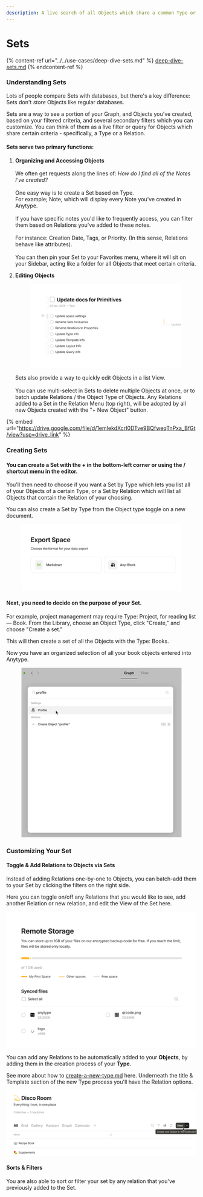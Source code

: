 ```yaml
---
description: A live search of all Objects which share a common Type or Relation
---
```


# Sets

{% content-ref url="../../use-cases/deep-dive-sets.md" %}
[deep-dive-sets.md](../../use-cases/deep-dive-sets.md)
{% endcontent-ref %}

### Understanding Sets

Lots of people compare Sets with databases, but there's a key difference: Sets don't _store_ Objects like regular databases.

Sets are a way to see a portion of your Graph, and Objects you've created, based on your filtered criteria, and several secondary filters which you can customize. You can think of them as a live filter or query for Objects which share certain criteria - specifically, a Type or a Relation.

#### Sets serve two primary functions:

1. **Organizing and Accessing Objects**\
   \
   We often get requests along the lines of: _How do I find all of the Notes I've created?_\
   \
   One easy way is to create a Set based on Type.\
   For example; Note, which will display every Note you've created in Anytype.\
   \
   If you have specific notes you'd like to frequently access, you can filter them based on Relations you've added to these notes.\
   \
   For instance: Creation Date, Tags, or Priority. (In this sense, Relations behave like attributes).\
   \
   You can then pin your Set to your Favorites menu, where it will sit on your Sidebar, acting like a folder for all Objects that meet certain criteria.
2.  **Editing Objects**

    <figure><img src="../../.gitbook/assets/image (68).png" alt=""><figcaption></figcaption></figure>

    Sets also provide a way to quickly edit Objects in a list View.\
    \
    You can use multi-select in Sets to delete multiple Objects at once, or to batch update Relations / the Object Type of Objects. Any Relations added to a Set in the Relation Menu (top right), will be adopted by all new Objects created with the "+ New Object" button.

{% embed url="https://drive.google.com/file/d/1emIekdXcrI0DTve9BQfweqTnPxa_BfGt/view?usp=drive_link" %}

### Creating Sets

#### You can create a Set with the + in the bottom-left corner or using the / shortcut menu in the editor.

You'll then need to choose if you want a Set by Type which lets you list all of your Objects of a certain Type, or a Set by Relation which will list all Objects that contain the Relation of your choosing.&#x20;

You can also create a Set by Type from the Object type toggle on a new document.

<figure><img src="../../.gitbook/assets/image (18).png" alt=""><figcaption></figcaption></figure>

#### Next, you need to decide on the purpose of your Set.&#x20;

For example, project management may require Type: Project, for reading list — Book. From the Library, choose an Object Type, click "Create," and choose "Create a set."

This will then create a set of all the Objects with the Type: Books.&#x20;

Now you have an organized selection of all your book objects entered into Anytype.

<figure><img src="../../.gitbook/assets/image (26).png" alt=""><figcaption></figcaption></figure>

### Customizing Your Set

#### Toggle & Add Relations to Objects via Sets

Instead of adding Relations one-by-one to Objects, you can batch-add them to your Set by clicking the filters on the right side.

Here you can toggle on/off any Relations that you would like to see, add another Relation or new relation, and edit the View of the Set here.

![](<../../.gitbook/assets/image (16).png>)

You can add any Relations to be automatically added to your **Objects**, by adding them in the creation process of your **Type**.

See more about how to [create-a-new-type.md](../types/create-a-new-type.md "mention") here. Underneath the title & Template section of the new Type process you'll have the Relation options.

![](<../../.gitbook/assets/image (1) (1) (1) (1) (1) (1).png>)

#### Sorts & Filters

You are also able to sort or filter your set by any relation that you've previously added to the Set.
